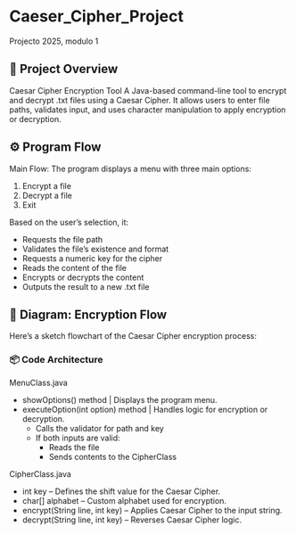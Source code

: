 # Caeser_Cipher_Project
Projecto 2025, modulo 1
## 🧠 Project Overview
Caesar Cipher Encryption Tool
A Java-based command-line tool to encrypt and decrypt .txt files using a Caesar Cipher. It allows users to enter file paths, validates input, and uses character manipulation to apply encryption or decryption.
## ⚙️ Program Flow
Main Flow:
The program displays a menu with three main options:
1. Encrypt a file
2. Decrypt a file
3. Exit

Based on the user’s selection, it:
- Requests the file path
- Validates the file’s existence and format
- Requests a numeric key for the cipher
- Reads the content of the file
- Encrypts or decrypts the content
- Outputs the result to a new .txt file

## 🔄 Diagram: Encryption Flow
Here’s a sketch flowchart of the Caesar Cipher encryption process:

### 📦 Code Architecture
MenuClass.java
- showOptions() method | Displays the program menu.
- executeOption(int option) method | Handles logic for encryption or decryption.
  - Calls the validator for path and key
  - If both inputs are valid:
    - Reads the file
    - Sends contents to the CipherClass

CipherClass.java
- int key – Defines the shift value for the Caesar Cipher.
- char[] alphabet – Custom alphabet used for encryption.
- encrypt(String line, int key) – Applies Caesar Cipher to the input string.
- decrypt(String line, int key) – Reverses Caesar Cipher logic.

